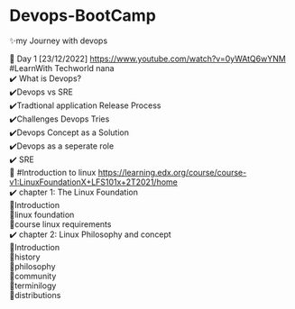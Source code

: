 # Devops-BootCamp
:sparkles:my Journey with devops


:round_pushpin: Day 1 [23/12/2022]   https://www.youtube.com/watch?v=0yWAtQ6wYNM    #LearnWith Techworld nana  
       :heavy_check_mark: What is Devops?      
      :heavy_check_mark:Devops vs SRE    
      :heavy_check_mark:Tradtional application Release Process   
      :heavy_check_mark:Challenges Devops Tries    
      :heavy_check_mark:Devops Concept as a Solution   
      :heavy_check_mark:Devops as a seperate role  
      :heavy_check_mark: SRE       
      :round_pushpin: #Introduction to linux    https://learning.edx.org/course/course-v1:LinuxFoundationX+LFS101x+2T2021/home      
       :heavy_check_mark: chapter 1: The Linux Foundation   
           :feet:Introduction    
           :feet:linux foundation    
           :feet:course linux requirements     
           :heavy_check_mark: chapter 2: Linux Philosophy and concept     
           :feet:Introduction     
           :feet:history     
           :feet:philosophy      
           :feet:community     
           :feet:terminilogy    
           :feet:distributions    
